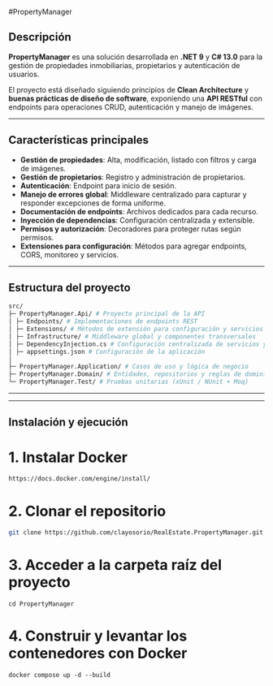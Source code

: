 #PropertyManager

## Descripción
**PropertyManager** es una solución desarrollada en **.NET 9** y **C# 13.0** para la gestión de propiedades inmobiliarias, propietarios y autenticación de usuarios.  

El proyecto está diseñado siguiendo principios de **Clean Architecture** y **buenas prácticas de diseño de software**, exponiendo una **API RESTful** con endpoints para operaciones CRUD, autenticación y manejo de imágenes.

---

##  Características principales
-  **Gestión de propiedades**: Alta, modificación, listado con filtros y carga de imágenes.  
- **Gestión de propietarios**: Registro y administración de propietarios.  
- **Autenticación**: Endpoint para inicio de sesión.  
- **Manejo de errores global**: Middleware centralizado para capturar y responder excepciones de forma uniforme.  
- **Documentación de endpoints**: Archivos dedicados para cada recurso.  
- **Inyección de dependencias**: Configuración centralizada y extensible.  
- **Permisos y autorización**: Decoradores para proteger rutas según permisos.  
- **Extensiones para configuración**: Métodos para agregar endpoints, CORS, monitoreo y servicios.  

---

## Estructura del proyecto
```bash
src/
├─ PropertyManager.Api/ # Proyecto principal de la API
│ ├─ Endpoints/ # Implementaciones de endpoints REST
│ ├─ Extensions/ # Métodos de extensión para configuración y servicios
│ ├─ Infrastructure/ # Middleware global y componentes transversales
│ ├─ DependencyInjection.cs # Configuración centralizada de servicios y dependencias
│ ├─ appsettings.json # Configuración de la aplicación
│
├─ PropertyManager.Application/ # Casos de uso y lógica de negocio
├─ PropertyManager.Domain/ # Entidades, repositorios y reglas de dominio
└─ PropertyManager.Test/ # Pruebas unitarias (xUnit / NUnit + Moq)
```

---


---

## Instalación y ejecución

# 1. Instalar Docker
```
https://docs.docker.com/engine/install/
```

# 2. Clonar el repositorio
```bash
git clone https://github.com/clayosorio/RealEstate.PropertyManager.git
```

# 3. Acceder a la carpeta raíz del proyecto
```
cd PropertyManager
```

# 4. Construir y levantar los contenedores con Docker
```
docker compose up -d --build
```
